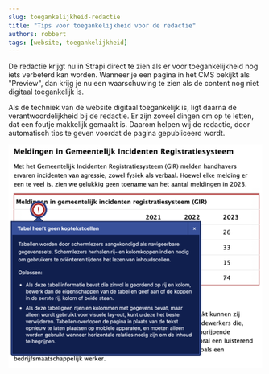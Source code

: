 ```yaml
---
slug: toegankelijkheid-redactie
title: "Tips voor toegankelijkheid voor de redactie"
authors: robbert
tags: [website, toegankelijkheid]
---
```


De redactie krijgt nu in Strapi direct te zien als er voor toegankelijkheid nog iets verbeterd kan worden. Wanneer je een pagina in het CMS bekijkt als "Preview", dan krijg je nu een waarschuwing te zien als de content nog niet digitaal toegankelijk is.

Als de techniek van de website digitaal toegankelijk is, ligt daarna de verantwoordelijkheid bij de redactie. Er zijn zoveel dingen om op te letten, dat een foutje makkelijk gemaakt is. Daarom helpen wij de redactie, door automatisch tips te geven voordat de pagina gepubliceerd wordt.

![Waarschuwing voor de redactie bij een tabel die niet digitaal toegankelijk is](./editoria11y-table-warning.png)
